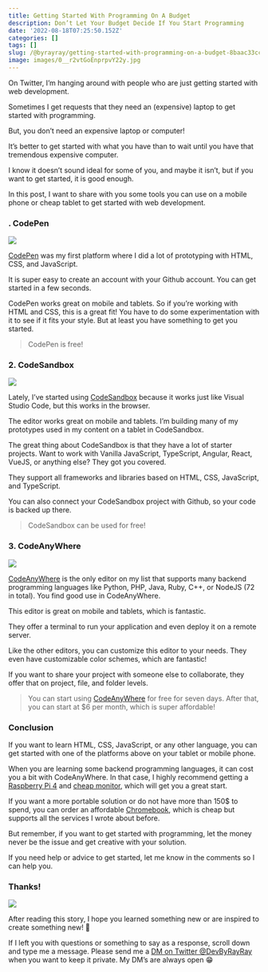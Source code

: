```yaml
---
title: Getting Started With Programming On A Budget
description: Don’t Let Your Budget Decide If You Start Programming
date: '2022-08-18T07:25:50.152Z'
categories: []
tags: []
slug: /@byrayray/getting-started-with-programming-on-a-budget-8baac33ccc19
image: images/0__r2vtGoEnprpvY22y.jpg
---
```


On Twitter, I’m hanging around with people who are just getting started with web development.

Sometimes I get requests that they need an (expensive) laptop to get started with programming.

But, you don’t need an expensive laptop or computer!

It’s better to get started with what you have than to wait until you have that tremendous expensive computer.

I know it doesn’t sound ideal for some of you, and maybe it isn’t, but if you want to get started, it is good enough.

In this post, I want to share with you some tools you can use on a mobile phone or cheap tablet to get started with web development.

### \. CodePen

![](/images/1__4mbESV__hHuDNHue2HKQ3Gw.png)

[CodePen](https://codepen.io/) was my first platform where I did a lot of prototyping with HTML, CSS, and JavaScript.

It is super easy to create an account with your Github account. You can get started in a few seconds.

CodePen works great on mobile and tablets. So if you’re working with HTML and CSS, this is a great fit! You have to do some experimentation with it to see if it fits your style. But at least you have something to get you started.

> CodePen is free!

### 2. CodeSandbox

![](/images/1__DdnHUw7dTj7pIoQG3lqa0w.png)

Lately, I’ve started using [CodeSandbox](https://codesandbox.io/) because it works just like Visual Studio Code, but this works in the browser.

The editor works great on mobile and tablets. I’m building many of my prototypes used in my content on a tablet in CodeSandbox.

The great thing about CodeSandbox is that they have a lot of starter projects. Want to work with Vanilla JavaScript, TypeScript, Angular, React, VueJS, or anything else? They got you covered.

They support all frameworks and libraries based on HTML, CSS, JavaScript, and TypeScript.

You can also connect your CodeSandbox project with Github, so your code is backed up there.

> CodeSandbox can be used for free!

### 3\. CodeAnyWhere

![](/images/0__DWcwvXnfj7LKKygC.gif)

[CodeAnyWhere](https://codeanywhere.com/?ref=raymonschouwenaar) is the only editor on my list that supports many backend programming languages like Python, PHP, Java, Ruby, C++, or NodeJS (72 in total). You find good use in CodeAnyWhere.

This editor is great on mobile and tablets, which is fantastic.

They offer a terminal to run your application and even deploy it on a remote server.

Like the other editors, you can customize this editor to your needs. They even have customizable color schemes, which are fantastic!

If you want to share your project with someone else to collaborate, they offer that on project, file, and folder levels.

> You can start using [CodeAnyWhere](https://codeanywhere.com/?ref=raymonschouwenaar) for free for seven days. After that, you can start at $6 per month, which is super affordable!

### Conclusion

If you want to learn HTML, CSS, JavaScript, or any other language, you can get started with one of the platforms above on your tablet or mobile phone.

When you are learning some backend programming languages, it can cost you a bit with CodeAnyWhere. In that case, I highly recommend getting a [Raspberry Pi 4](https://amzn.to/3dBUljg) and [cheap monitor](https://amzn.to/3AsApIw), which will get you a great start.

If you want a more portable solution or do not have more than 150$ to spend, you can order an affordable [Chromebook](https://amzn.to/3c1dAlG), which is cheap but supports all the services I wrote about before.

But remember, if you want to get started with programming, let the money never be the issue and get creative with your solution.

If you need help or advice to get started, let me know in the comments so I can help you.

### Thanks!

![](/images/0__fsZzXoHyoGLoi__WI.jpg)

After reading this story, I hope you learned something new or are inspired to create something new! 🤗

If I left you with questions or something to say as a response, scroll down and type me a message. Please send me a [DM on Twitter @DevByRayRay](https://twitter.com/@devbyrayray) when you want to keep it private. My DM’s are always open 😁

